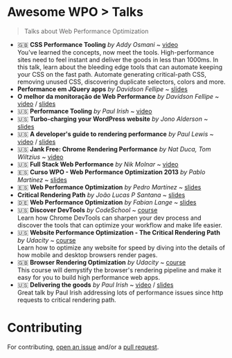 # Awesome WPO > Talks

> Talks about Web Performance Optimization

* :gb: **CSS Performance Tooling** _by Addy Osmani_ ~ [video](https://www.youtube.com/watch?v=FEs2jgZBaQA)
<br>You've learned the concepts, now meet the tools. High-performance sites need to feel instant and deliver the goods in less than 1000ms. In this talk, learn about the bleeding edge tools that can automate keeping your CSS on the fast path. Automate generating critical-path CSS, removing unused CSS, discovering duplicate selectors, colors and more.
* **Performance em JQuery apps** _by Davidson Fellipe_ ~ [slides](http://www.slideshare.net/davidsonfellipe/jqueryperf)
* **O melhor da monitoração de Web Performance** _by Davidson Fellipe_ ~ [video](http://www.youtube.com/watch?v=mHFuWVyxcTg) / [slides](http://www.slideshare.net/davidsonfellipe/o-melhor-da-monitoracao-de-web-performance)
* :us: **Performance Tooling** _by Paul Irish_ ~ [video](https://www.youtube.com/watch?v=HAqjyCH_LOE)
* :us: **Turbo-charging your WordPress website** _by Jono Alderson_ ~ [slides](https://www.jonoalderson.com/events-presentations/searchlove-2014-turbo-charging-wordpress-website-cheat-sheet/)
* :us: **A developer's guide to rendering performance** _by Paul Lewis_ ~ [video](http://vimeo.com/77591536) / [slides](https://speakerdeck.com/paullewis/a-developers-guide-to-rendering-performance)
* :us: **Jank Free: Chrome Rendering Performance** _by Nat Duca, Tom Wiltzius_ ~ [video](http://vimeo.com/77591536)
* :us: **Full Stack Web Performance** _by Nik Molnar_ ~ [video](https://vimeo.com/97415381)
* :es: **Curso WPO - Web Performance Optimization 2013** _by Pablo Martinez_ ~ [slides](http://www.slideshare.net/pablomartinezfernandez/curso-wpopol)
* :es: **Web Performance Optimization** _by Pedro Martínez_ ~ [slides](http://www.slideshare.net/pemargo1/wpo-congreso-seo4seos)
* **Critical Rendering Path** _by João Lucas P Santana_ ~ [slides](https://docs.google.com/presentation/d/1QbZpQklANUJn65yXdC-2uFTanK_rrjgs2YVnbw891iQ/edit?usp=sharing)
* :de: **Web Performance Optimization** _by Fabian Lange_ ~ [slides](http://www.slideshare.net/fabianlange/web-performance-optimization-jax-2011-talk)
* :us: **Discover DevTools** _by CodeSchool_ ~ [course](https://www.codeschool.com/courses/discover-devtools)
<br>Learn how Chrome DevTools can sharpen your dev process and discover the tools that can optimize your workflow and make life easier.
* :us: **Website Performance Optimization - The Critical Rendering Path** _by Udacity_ ~ [course](https://www.udacity.com/course/ud884)
<br>Learn how to optimize any website for speed by diving into the details of how mobile and desktop browsers render pages.
* :gb: **Browser Rendering Optimization** _by Udacity_ ~ [course](https://www.udacity.com/course/ud860)
<br>This course will demystify the browser's rendering pipeline and make it easy for you to build high performance web apps.
* :us: **Delivering the goods** _by Paul Irish_ ~ [video](https://www.youtube.com/watch?v=R8W_6xWphtw) / [slides](https://docs.google.com/presentation/d/1MtDBNTH1g7CZzhwlJ1raEJagA8qM3uoV7ta6i66bO2M/present#slide=id.p19)
<br>Great talk by Paul Irish addressing lots of performance issues since http requests to critical rendering path.

# Contributing

For contributing, [open an issue](https://github.com/davidsonfellipe/awesome-wpo/issues) and/or a [pull request](https://github.com/davidsonfellipe/awesome-wpo/pulls).
